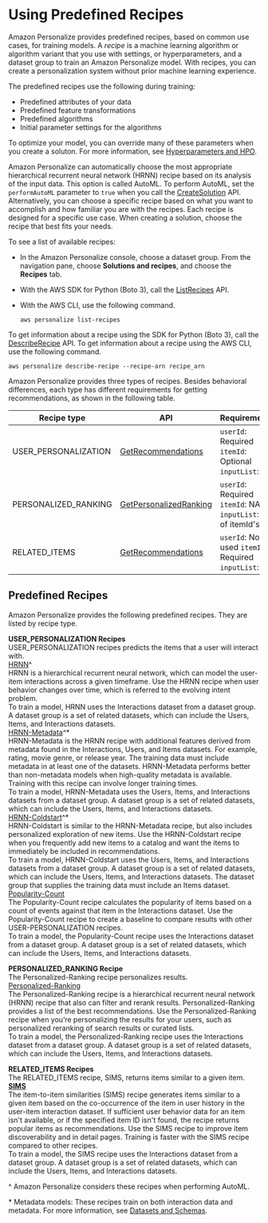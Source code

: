 # Using Predefined Recipes<a name="working-with-predefined-recipes"></a>

 Amazon Personalize provides predefined recipes, based on common use cases, for training models\. A *recipe* is a machine learning algorithm or algorithm variant that you use with settings, or hyperparameters, and a dataset group to train an Amazon Personalize model\. With recipes, you can create a personalization system without prior machine learning experience\.

The predefined recipes use the following during training:
+ Predefined attributes of your data
+ Predefined feature transformations 
+ Predefined algorithms 
+ Initial parameter settings for the algorithms

To optimize your model, you can override many of these parameters when you create a soluton\. For more information, see [Hyperparameters and HPO](customizing-solution-config-hpo.md)\.

Amazon Personalize can automatically choose the most appropriate hierarchical recurrent neural network \(HRNN\) recipe based on its analysis of the input data\. This option is called AutoML\. To perform AutoML, set the `performAutoML` parameter to `true` when you call the [CreateSolution](API_CreateSolution.md) API\. Alternatively, you can choose a specific recipe based on what you want to accomplish and how familiar you are with the recipes\. Each recipe is designed for a specific use case\. When creating a solution, choose the recipe that best fits your needs\.

To see a list of available recipes:
+ In the Amazon Personalize console, choose a dataset group\. From the navigation pane, choose **Solutions and recipes**, and choose the **Recipes** tab\. 
+ With the AWS SDK for Python \(Boto 3\), call the [ListRecipes](API_ListRecipes.md) API\. 
+ With the AWS CLI, use the following command\.

  ```
  aws personalize list-recipes
  ```

To get information about a recipe using the SDK for Python \(Boto 3\), call the [DescribeRecipe](API_DescribeRecipe.md) API\. To get information about a recipe using the AWS CLI, use the following command\.

```
aws personalize describe-recipe --recipe-arn recipe_arn
```

Amazon Personalize provides three types of recipes\. Besides behavioral differences, each type has different requirements for getting recommendations, as shown in the following table\.


| Recipe type | API | Requirements | 
| --- | --- | --- | 
| USER\_PERSONALIZATION | [GetRecommendations](API_RS_GetRecommendations.md) |  `userId`: Required `itemId`: Optional `inputList`: NA  | 
| PERSONALIZED\_RANKING | [GetPersonalizedRanking](API_RS_GetPersonalizedRanking.md) |  `userId`: Required `itemId`: NA `inputList`: list of itemId's  | 
| RELATED\_ITEMS | [GetRecommendations](API_RS_GetRecommendations.md) |  `userId`: Not used `itemId`: Required `inputList`: NA  | 

## Predefined Recipes<a name="predefined-recipes"></a>

Amazon Personalize provides the following predefined recipes\. They are listed by recipe type\.

**USER\_PERSONALIZATION Recipes**  
USER\_PERSONALIZATION recipes predicts the items that a user will interact with\.    
[HRNN](native-recipe-hrnn.md)^  
HRNN is a hierarchical recurrent neural network, which can model the user\-item interactions across a given timeframe\. Use the HRNN recipe when user behavior changes over time, which is referred to the evolving intent problem\.  
To train a model, HRNN uses the Interactions dataset from a dataset group\. A dataset group is a set of related datasets, which can include the Users, Items, and Interactions datasets\.  
[HRNN\-Metadata](native-recipe-hrnn-metadata.md)^\*  
HRNN\-Metadata is the HRNN recipe with additional features derived from metadata found in the Interactions, Users, and Items datasets\. For example, rating, movie genre, or release year\. The training data must include metadata in at least one of the datasets\. HRNN\-Metadata performs better than non\-metadata models when high\-quality metadata is available\. Training with this recipe can involve longer training times\.  
To train a model, HRNN\-Metadata uses the Users, Items, and Interactions datasets from a dataset group\. A dataset group is a set of related datasets, which can include the Users, Items, and Interactions datasets\.  
[HRNN\-Coldstart](native-recipe-hrnn-coldstart.md)^\*  
HRNN\-Coldstart is similar to the HRNN\-Metadata recipe, but also includes personalized exploration of new items\. Use the HRNN\-Coldstart recipe when you frequently add new items to a catalog and want the items to immediately be included in recommendations\.  
To train a model, HRNN\-Coldstart uses the Users, Items, and Interactions datasets from a dataset group\. A dataset group is a set of related datasets, which can include the Users, Items, and Interactions datasets\. The dataset group that supplies the training data must include an Items dataset\.   
[Popularity\-Count](native-recipe-popularity.md)  
The Popularity\-Count recipe calculates the popularity of items based on a count of events against that item in the Interactions dataset\. Use the Popularity\-Count recipe to create a baseline to compare results with other USER\-PERSONALIZATION recipes\.  
To train a model, the Popularity\-Count recipe uses the Interactions dataset from a dataset group\. A dataset group is a set of related datasets, which can include the Users, Items, and Interactions datasets\.

**PERSONALIZED\_RANKING Recipe**  
The Personalized\-Ranking recipe personalizes results\.    
[Personalized\-Ranking](native-recipe-search.md)  
The Personalized\-Ranking recipe is a hierarchical recurrent neural network \(HRNN\) recipe that also can filter and rerank results\. Personalized\-Ranking provides a list of the best recommendations\. Use the Personalized\-Ranking recipe when you’re personalizing the results for your users, such as personalized reranking of search results or curated lists\.  
To train a model, the Personalized\-Ranking recipe uses the Interactions dataset from a dataset group\. A dataset group is a set of related datasets, which can include the Users, Items, and Interactions datasets\.

**RELATED\_ITEMS Recipes**  
The RELATED\_ITEMS recipe, SIMS, returns items similar to a given item\.    
**[SIMS](native-recipe-sims.md)**  
The item\-to\-item similarities \(SIMS\) recipe generates items similar to a given item based on the co\-occurrence of the item in user history in the user\-item interaction dataset\. If sufficient user behavior data for an item isn't available, or if the specified item ID isn't found, the recipe returns popular items as recommendations\. Use the SIMS recipe to improve item discoverability and in detail pages\. Training is faster with the SIMS recipe compared to other recipes\.  
To train a model, the SIMS recipe uses the Interactions dataset from a dataset group\. A dataset group is a set of related datasets, which can include the Users, Items, and Interactions datasets\.

^ Amazon Personalize considers these recipes when performing AutoML\.

\* Metadata models: These recipes train on both interaction data and metadata\. For more information, see [Datasets and Schemas](how-it-works-dataset-schema.md)\.